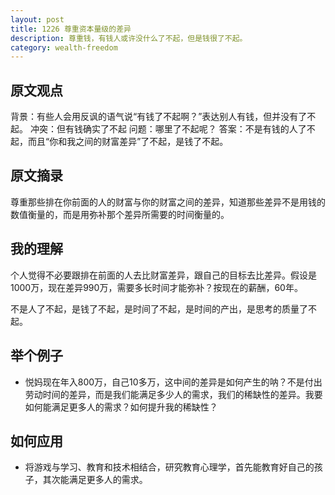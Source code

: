 ```yaml
---
layout: post
title: 1226 尊重资本量级的差异
description: 尊重钱，有钱人或许没什么了不起，但是钱很了不起。
category: wealth-freedom
---
```


## 原文观点
背景：有些人会用反讽的语气说“有钱了不起啊？”表达别人有钱，但并没有了不起。
冲突：但有钱确实了不起
问题：哪里了不起呢？
答案：不是有钱的人了不起，而且“你和我之间的财富差异”了不起，是钱了不起。

## 原文摘录
尊重那些排在你前面的人的财富与你的财富之间的差异，知道那些差异不是用钱的数值衡量的，而是用弥补那个差异所需要的时间衡量的。

## 我的理解
个人觉得不必要跟排在前面的人去比财富差异，跟自己的目标去比差异。假设是1000万，现在差异990万，需要多长时间才能弥补？按现在的薪酬，60年。

不是人了不起，是钱了不起，是时间了不起，是时间的产出，是思考的质量了不起。

## 举个例子
- 悦妈现在年入800万，自己10多万，这中间的差异是如何产生的呐？不是付出劳动时间的差异，而是我们能满足多少人的需求，我们的稀缺性的差异。我要如何能满足更多人的需求？如何提升我的稀缺性？

## 如何应用
- 将游戏与学习、教育和技术相结合，研究教育心理学，首先能教育好自己的孩子，其次能满足更多人的需求。
